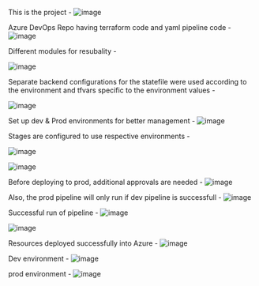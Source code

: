 This is the project -
![image](https://github.com/user-attachments/assets/c03b2e7a-cdf4-4a42-aff8-3de8547b4bf5)


Azure DevOps Repo having terraform code and yaml pipeline code -
![image](https://github.com/user-attachments/assets/7142bcc9-a641-4487-bbc5-e3f2836444ac)

Different modules for resubality -

![image](https://github.com/user-attachments/assets/f0605387-78df-46a9-a431-2aab76a83b3e)

Separate backend configurations for the statefile were used according to the environment and tfvars specific to the environment values -

![image](https://github.com/user-attachments/assets/ae262e88-d3ba-4ce0-87a4-e3d18ca4af4a)

Set up dev & Prod environments for better management -
![image](https://github.com/user-attachments/assets/035f97a6-af03-46fb-902f-3ba77a7811e9)

Stages are configured to use respective environments -

![image](https://github.com/user-attachments/assets/25a079cb-b10d-4168-9c74-389e65747a36)

![image](https://github.com/user-attachments/assets/f975210a-4287-4a51-8606-065dac2c7adf)

Before deploying to prod, additional approvals are needed -
![image](https://github.com/user-attachments/assets/3bf70985-741e-4f48-b464-2785d2612488)

Also, the prod pipeline will only run if dev pipeline is successfull -
![image](https://github.com/user-attachments/assets/c1bc7f36-04ed-4698-97dd-b730fa83f7ee)

Successful run of pipeline -
![image](https://github.com/user-attachments/assets/4579087a-6b03-40b2-ac14-84232c79aca1)

![image](https://github.com/user-attachments/assets/525f1bbf-3afc-40fe-85f3-05898e0de206)

Resources deployed successfully into Azure -
![image](https://github.com/user-attachments/assets/1a5e8e69-d779-4ab2-8a62-8421eeff5b5d)

Dev environment -
![image](https://github.com/user-attachments/assets/5e300b1c-b37e-4f7f-8b1a-996b6768674b)

prod environment -
![image](https://github.com/user-attachments/assets/61195317-6f86-4660-a5e6-1608d1c5a762)

